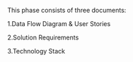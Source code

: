 This phase consists of three documents:

1.Data Flow Diagram & User Stories

2.Solution Requirements

3.Technology Stack
